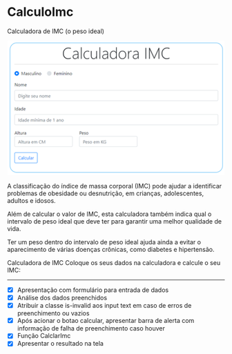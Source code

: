 # CalculoImc
Calculadora de IMC (o peso ideal)

![Interface-projeto-calculadora-IMC](_interface/principal.png)

A classificação do índice de massa corporal (IMC) pode ajudar a identificar problemas de obesidade ou desnutrição, em crianças, adolescentes, adultos e idosos.

Além de calcular o valor de IMC, esta calculadora também indica qual o intervalo de peso ideal que deve ter para garantir uma melhor qualidade de vida.

Ter um peso dentro do intervalo de peso ideal ajuda ainda a evitar o aparecimento de várias doenças crônicas, como diabetes e hipertensão.

Calculadora de IMC
Coloque os seus dados na calculadora e calcule o seu IMC:
___


 - [x] Apresentação com formulário para entrada de dados 
 - [x] Análise dos dados preenchidos
 - [x] Atribuir a classe is-invalid aos input text em caso de erros de preenchimento ou vazios
 - [x] Após acionar o botao calcular, apresentar barra de alerta com informação de falha de preenchimento caso houver
 - [x] Função CalclarImc
 - [x] Apresentar o resultado na tela
